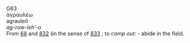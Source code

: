 <body>
  <p>G63<br>  ἀγραυλέω  <br> agrauleō  <br><i>ag-row-leh‘-o </i><br>From <a href="g0068.htm">68</a> and <a href="g0832.htm">832</a> (in the sense of <a href="g0833.htm">833</a> ; to <i>camp</i> <i>out:</i> - abide in the field.<br></p>
 </body>